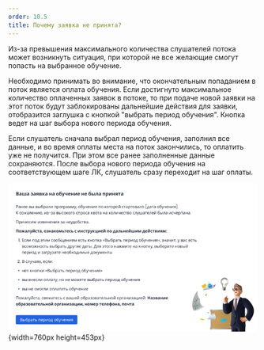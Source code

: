 ```yaml
---
order: 10.5
title: Почему заявка не принята?
---
```


Из-за превышения максимального количества слушателей потока может возникнуть ситуация, при которой не все желающие смогут попасть на выбранное обучение.

Необходимо принимать во внимание, что окончательным попаданием в поток является оплата обучения. Если достигнуто максимальное количество оплаченных заявок в потоке, то при подаче новой заявки на этот поток будут заблокированы дальнейшие действия для заявки, отобразится заглушка с кнопкой "выбрать период обучения". Кнопка ведет на шаг выбора нового периода обучения.

Если слушатель сначала выбрал период обучения, заполнил все данные, и во время оплаты места на поток закончились, то оплатить уже не получится. При этом все ранее заполненные данные сохраняются. После выбора нового периода обучения на соответствующем шаге ЛК, слушатель сразу переходит на шаг оплаты.

![](./pochemu-u-menya-poyavilas-zaglushka.png){width=760px height=453px}